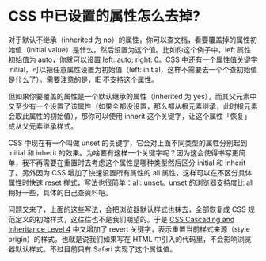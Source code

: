 # CSS 中已设置的属性怎么去掉?

对于默认不继承（inherited 为 no）的属性，你可以查文档，看要覆盖掉的属性初始值（initial value）是什么，然后设置为这个值。比如你这个例子中，left 属性初始值为 auto，你就可以设置 left: auto; right: 0。CSS 中还有一个属性值关键字 initial，可以把任意属性设置为初始值（left: initial，这样不需要去一个个查初始值是什么了）。需要注意的是，IE 不支持这个属性。  

但如果你要覆盖的属性是一个默认继承的属性（inherited 为 yes），而其父元素中又至少有一个设置了该属性（如果全都没设置，那么都从根元素继承，此时根元素会取此属性的初始值），那你可以使用 inherit 这个关键字，让这个属性「恢复」成从父元素继承样式。  

CSS 中现在有一个叫做 unset 的关键字，它会对上面不同类型的属性分别起到 initial 和 inherit 的效果。为啥要有这样一个关键字呢？因为这会使得书写更简单，我不再需要在重置时去考虑这个属性是哪种类型然后区分 initial 和 inherit 了。另外因为 CSS 增加了快速设置所有属性的 all 属性，这样可以在不区分具体属性时快速 reset 样式，写法也很简单：all: unset。unset 的浏览器支持度比 all 稍好一些，具体的自己查资料吧。  

问题又来了，上面的这些写法，会把浏览器默认样式也抹去，全部恢复成 CSS 规范定义的初始样式，这往往也不是我们期望的。于是 [CSS Cascading and Inheritance Level 4](https://drafts.csswg.org/css-cascade/%23default) 中又增加了 revert 关键字，表示重置当前样式来源（style origin）的样式。也就是说我们如果写在 HTML 中引入的代码里，不会影响浏览器默认样式。不过目前只有 Safari 实现了这个属性值。
